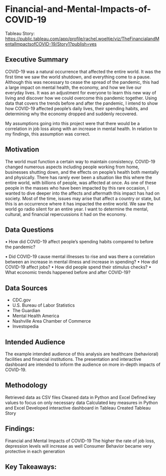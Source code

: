 # Financial-and-Mental-Impacts-of-COVID-19

Tableau Story: https://public.tableau.com/app/profile/rachel.woeltje/viz/TheFinancialandMentalImpactsofCOVID-19/Story1?publish=yes

## Executive Summary
COVID-19 was a natural occurrence that affected the entire world. It was the first time we saw the world shutdown, and everything come to a pause. Although this was necessary to cease the spread of the pandemic, this had a large impact on mental health, the economy, and how we live our everyday lives. It was an adjustment for everyone to learn this new way of living and discover how we could overcome this pandemic together. Using data that covers the trends before and after the pandemic, I intend to show how COVID-19 affected people’s daily lives, their spending habits, and determining why the economy dropped and suddenly recovered. 

My assumptions going into this project were that there would be a correlation in job loss along with an increase in mental health. In relation to my findings, this assumption was correct.

## Motivation
The world must function a certain way to maintain consistency. COVID-19 changed numerous aspects including people working from home, businesses shutting down, and the effects on people’s health both mentally and physically. There has rarely ever been a situation like this where the entire world, with billions of people, was affected at once. As one of these people in the masses who have been impacted by this rare occasion, I wanted to dive deeper into the affects and aftermath this impact has had on society. Most of the time, issues may arise that affect a country or state, but this is an occurrence where it has impacted the entire world. We saw the world go radio silent for an entire year. I want to determine the mental, cultural, and financial repercussions it had on the economy. 

## Data Questions
•	How did COVID-19 affect people’s spending habits compared to before the pandemic?

•	Did COVID-19 cause mental illnesses to rise and was there a correlation between an increase in mental illness and increase in spending?
•	How did COVID-19 affect jobs?
•	How did people spend their stimulus checks? 
•	What economic trends happened before and after COVID-19?


## Data Sources
- CDC.gov
-	U.S. Bureau of Labor Statistics
-	The Guardian
-	Mental Health America
-	Nashville Area Chamber of Commerce
-	Investopedia


## Intended Audience
The example intended audience of this analysis are healthcare (behavioral) facilities and financial institutions. The presentation and interactive dashboard are intended to inform the audience on more in-depth impacts of COVID-19. 

## Methodology
Retrieved data as CSV files
Cleaned data in Python and Excel
Defined key values to focus on only necessary data
Calculated key measures in Python and Excel
Developed interactive dashboard in Tableau
Created Tableau Story

## Findings:
Financial and Mental Impacts of COVID-19
The higher the rate of job loss, depression levels will increase as well
Consumer Behavior became very protective in each generation

## Key Takeaways:
